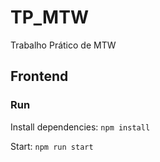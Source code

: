 # TP_MTW
Trabalho Prático de MTW

## Frontend
### Run
Install dependencies: `npm install`

Start: `npm run start`

